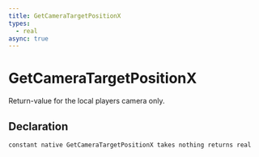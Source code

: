 ```yaml
---
title: GetCameraTargetPositionX
types:
  - real
async: true
---
```


# GetCameraTargetPositionX
Return-value for the local players camera only.

## Declaration

```jass
constant native GetCameraTargetPositionX takes nothing returns real
```
